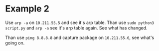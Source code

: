 # Example 2

Use `arp -a` on `10.211.55.5` and see it's arp table. Than use `sudo python3 script.py` and `arp -a` see it's arp table again. See what has changed.

Than use `ping 8.8.8.8` and capture package on `10.211.55.6`, see what's going on.

